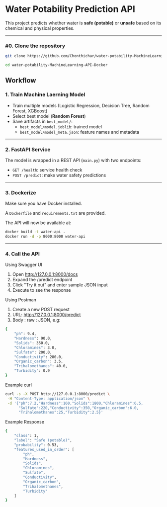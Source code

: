 # Water Potability Prediction API

This project predicts whether water is **safe (potable)** or **unsafe** based on its chemical and physical properties.

---

### #0. Clone the repository
```bash
git clone https://github.com/Chonthichar/water-potability-MachineLearning-API-Docker.git
```
```bash
cd water-potability-MachineLearning-API-Docker
```
## Workflow

### 1. Train Machine Laerning Model

- Train multiple models (Logistic Regression, Decision Tree, Random Forest, XGBoost)
- Select best model (**Random Forest**)
- Save artifacts in `best_model/`:
    - `best_model/model.joblib`: trained model
    - `best_model/model_meta.json`: feature names and metadata

---

### 2. FastAPI Service
The model is wrapped in a REST API (`main.py`) with two endpoints:
- `GET /health`: service health check
- `POST /predict`: make water safety predictions

---

### 3. Dockerize
Make sure you have Docker installed.

A `Dockerfile` and `requirements.txt` are provided.

The API will now be available at:

```bash
docker build -t water-api .
docker run -d -p 8000:8000 water-api
```
---


### 4. Call the API
Using Swagger UI

1. Open http://127.0.0.1:8000/docs
2. Expand the /predict endpoint 
3. Click "Try it out" and enter sample JSON input 
4. Execute to see the response

Using Postman

1. Create a new POST request 
2. URL: http://127.0.0.1:8000/predict
3. Body : raw : JSON, e.g:

```bash
{
    "ph": 9.4,
    "Hardness": 90.0,
    "Solids": 350.0,
    "Chloramines": 3.0,
    "Sulfate": 200.0,
    "Conductivity": 280.0,
    "Organic_carbon": 3.5,
    "Trihalomethanes": 40.0,
    "Turbidity": 0.9
}

```
Example curl

```bash
curl -s -X POST http://127.0.0.1:8000/predict \
 -H "Content-Type: application/json" \
 -d '{"ph":7.2,"Hardness":160,"Solids":1800,"Chloramines":6.5,
      "Sulfate":220,"Conductivity":350,"Organic_carbon":6.0,
      "Trihalomethanes":25,"Turbidity":2.5}'
```
Example Response

```bash
{
    "class": 1,
    "label": "Safe (potable)",
    "probability": 0.53,
    "features_used_in_order": [
        "ph",
        "Hardness",
        "Solids",
        "Chloramines",
        "Sulfate",
        "Conductivity",
        "Organic_carbon",
        "Trihalomethanes",
        "Turbidity"
    ]
}
```